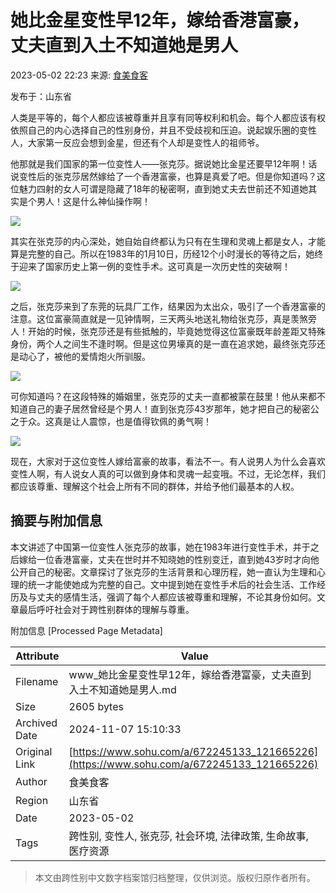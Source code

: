 # 她比金星变性早12年，嫁给香港富豪，丈夫直到入土不知道她是男人

2023-05-02 22:23 来源: [食美食客](https://www.sohu.com/a/672245133_121665226?spm=smpc.content-abroad.content.1.17309921678164pjUf9p)

发布于：山东省

人类是平等的，每个人都应该被尊重并且享有同等权利和机会。每个人都应该有权依照自己的内心选择自己的性别身份，并且不受歧视和压迫。说起娱乐圈的变性人，大家第一反应会想到金星，但还有个人却是变性人的祖师爷。

他那就是我们国家的第一位变性人——张克莎。据说她比金星还要早12年啊！话说变性后的张克莎居然嫁给了一个香港富豪，也算是真爱了吧。但是你知道吗？这位魅力四射的女人可谓是隐藏了18年的秘密啊，直到她丈夫去世前还不知道她其实是个男人！这是什么神仙操作啊！

![](//p5.itc.cn/images01/20230502/14ff7b5c50a24cf9940d04df41632c6f.jpeg)

其实在张克莎的内心深处，她自始自终都认为只有在生理和灵魂上都是女人，才能算是完整的自己。所以在1983年的1月10日，历经12个小时漫长的等待之后，她终于迎来了国家历史上第一例的变性手术。这可真是一次历史性的突破啊！

![](//p0.itc.cn/images01/20230502/2fe92c0707da4cd991487bb043fad869.jpeg)

之后，张克莎来到了东莞的玩具厂工作，结果因为太出众，吸引了一个香港富豪的注意。这位富豪简直就是一见钟情啊，三天两头地送礼物给张克莎，真是羡煞旁人！开始的时候，张克莎还是有些抵触的，毕竟她觉得这位富豪既年龄差距又特殊身份，两个人之间生不逢时啊。但是这位男壕真的是一直在追求她，最终张克莎还是动心了，被他的爱情炮火所驯服。

![](//p8.itc.cn/images01/20230502/32e0f3331fea4934ab805d8f73de012b.jpeg)

可你知道吗？在这段特殊的婚姻里，张克莎的丈夫一直都被蒙在鼓里！他从来都不知道自己的妻子居然曾经是个男人！直到张克莎43岁那年，她才把自己的秘密公之于众。这真是让人震惊，也是值得钦佩的勇气啊！

![](//p2.itc.cn/images01/20230502/c6dbc4801a81421cab60c3f74493f454.jpeg)

现在，大家对于这位变性人嫁给富豪的故事，看法不一。有人说男人为什么会喜欢变性人啊，有人说女人真的可以做到身体和灵魂一起变哦。不过，无论怎样，我们都应该尊重、理解这个社会上所有不同的群体，并给予他们最基本的人权。

## 摘要与附加信息

<!-- tcd_abstract -->
本文讲述了中国第一位变性人张克莎的故事，她在1983年进行变性手术，并于之后嫁给一位香港富豪，丈夫在世时并不知晓她的性别变迁，直到她43岁时才向他公开自己的秘密。文章探讨了张克莎的生活背景和心理历程，她一直认为生理和心理的统一才能使她成为完整的自己。文中提到她在变性手术后的社会生活、工作经历及与丈夫的感情生活，强调了每个人都应该被尊重和理解，不论其身份如何。文章最后呼吁社会对于跨性别群体的理解与尊重。
<!-- tcd_abstract_end -->

附加信息 [Processed Page Metadata]

| Attribute       | Value                                  |
|-----------------|----------------------------------------|
| Filename        | www_她比金星变性早12年，嫁给香港富豪，丈夫直到入土不知道她是男人.md                             |
| Size            | 2605 bytes                           |
| Archived Date   | 2024-11-07 15:10:33                             |
| Original Link   | [https://www.sohu.com/a/672245133_121665226](https://www.sohu.com/a/672245133_121665226)                       |
| Author          | 食美食客                               |
| Region          | 山东省                               |
| Date            | 2023-05-02                                 |
| Tags            | 跨性别, 变性人, 张克莎, 社会环境, 法律政策, 生命故事, 医疗资源                                 |
>
> 本文由跨性别中文数字档案馆归档整理，仅供浏览。版权归原作者所有。
>